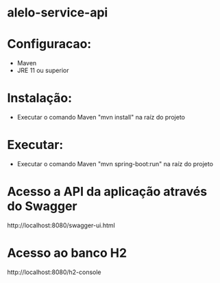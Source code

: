 # alelo-service-api

# Configuracao:
- Maven
- JRE 11 ou superior

# Instalação:
- Executar o comando Maven "mvn install" na raíz do projeto

# Executar:
- Executar o comando Maven "mvn spring-boot:run" na raíz do projeto


# Acesso a API da aplicação através do Swagger
http://localhost:8080/swagger-ui.html

# Acesso ao banco H2
http://localhost:8080/h2-console




